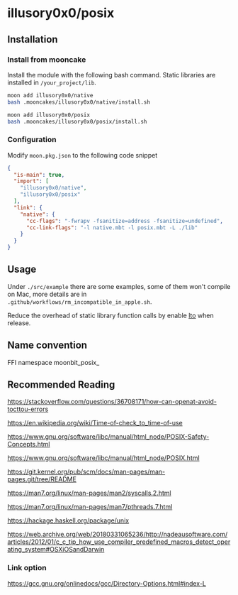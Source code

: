 # illusory0x0/posix

## Installation

### Install from mooncake

Install the module with the following bash command.
Static libraries are installed in `/your_project/lib`.

```bash
moon add illusory0x0/native
bash .mooncakes/illusory0x0/native/install.sh

moon add illusory0x0/posix
bash .mooncakes/illusory0x0/posix/install.sh
```

### Configuration

Modify `moon.pkg.json` to the following code snippet

```json
{
  "is-main": true,
  "import": [
    "illusory0x0/native",
    "illusory0x0/posix"
  ],
  "link": {
    "native": {
      "cc-flags": "-fwrapv -fsanitize=address -fsanitize=undefined",
      "cc-link-flags": "-l native.mbt -l posix.mbt -L ./lib"
    }
  }
}
```

## Usage 

Under `./src/example` there are some examples, some of them won't compile on Mac, more details are in `.github/workflows/rm_incompatible_in_apple.sh`.

Reduce the overhead of static library function calls by enable [lto](https://gcc.gnu.org/onlinedocs/gccint/LTO-Overview.html) when release.


## Name convention

FFI namespace moonbit_posix_

## Recommended Reading

https://stackoverflow.com/questions/36708171/how-can-openat-avoid-tocttou-errors

https://en.wikipedia.org/wiki/Time-of-check_to_time-of-use

https://www.gnu.org/software/libc/manual/html_node/POSIX-Safety-Concepts.html

https://www.gnu.org/software/libc/manual/html_node/POSIX.html

https://git.kernel.org/pub/scm/docs/man-pages/man-pages.git/tree/README

https://man7.org/linux/man-pages/man2/syscalls.2.html

https://man7.org/linux/man-pages/man7/pthreads.7.html

https://hackage.haskell.org/package/unix

https://web.archive.org/web/20180331065236/http://nadeausoftware.com/articles/2012/01/c_c_tip_how_use_compiler_predefined_macros_detect_operating_system#OSXiOSandDarwin

### Link option 

https://gcc.gnu.org/onlinedocs/gcc/Directory-Options.html#index-L
